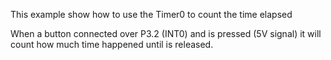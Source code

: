 This example show how to use the Timer0 to count the time elapsed

When a button connected over P3.2 (INT0) and is pressed (5V signal) it 
will count how much time happened until is released.
